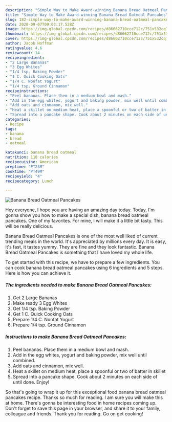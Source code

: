 ```yaml
---
description: "Simple Way to Make Award-winning Banana Bread Oatmeal Pancakes"
title: "Simple Way to Make Award-winning Banana Bread Oatmeal Pancakes"
slug: 182-simple-way-to-make-award-winning-banana-bread-oatmeal-pancakes
date: 2020-09-07T09:03:17.528Z
image: https://img-global.cpcdn.com/recipes/d86662710cce712c/751x532cq70/banana-bread-oatmeal-pancakes-recipe-main-photo.jpg
thumbnail: https://img-global.cpcdn.com/recipes/d86662710cce712c/751x532cq70/banana-bread-oatmeal-pancakes-recipe-main-photo.jpg
cover: https://img-global.cpcdn.com/recipes/d86662710cce712c/751x532cq70/banana-bread-oatmeal-pancakes-recipe-main-photo.jpg
author: Jacob Hoffman
ratingvalue: 4.6
reviewcount: 14
recipeingredient:
- "2 Large Bananas"
- "3 Egg Whites"
- "1/4 tsp. Baking Powder"
- "1 C. Quick Cooking Oats"
- "1/4 C. Nonfat Yogurt"
- "1/4 tsp. Ground Cinnamon"
recipeinstructions:
- "Peel bananas. Place them in a medium bowl and mash."
- "Add in the egg whites, yogurt and baking powder, mix well until combined."
- "Add oats and cinnamon, mix well."
- "Heat a skillet on medium heat, place a spoonful or two of batter in skillet"
- "Spread into a pancake shape. Cook about 2 minutes on each side of until done. Enjoy!"
categories:
- Recipe
tags:
- banana
- bread
- oatmeal

katakunci: banana bread oatmeal 
nutrition: 118 calories
recipecuisine: American
preptime: "PT23M"
cooktime: "PT49M"
recipeyield: "4"
recipecategory: Lunch

---
```



![Banana Bread Oatmeal Pancakes](https://img-global.cpcdn.com/recipes/d86662710cce712c/751x532cq70/banana-bread-oatmeal-pancakes-recipe-main-photo.jpg)

Hey everyone, I hope you are having an amazing day today. Today, I'm gonna show you how to make a special dish, banana bread oatmeal pancakes. One of my favorites. For mine, I will make it a little bit tasty. This will be really delicious.

Banana Bread Oatmeal Pancakes is one of the most well liked of current trending meals in the world. It's appreciated by millions every day. It is easy, it's fast, it tastes yummy. They are fine and they look fantastic. Banana Bread Oatmeal Pancakes is something that I have loved my whole life.




To get started with this recipe, we have to prepare a few ingredients. You can cook banana bread oatmeal pancakes using 6 ingredients and 5 steps. Here is how you can achieve it.

<!--inarticleads1-->

##### The ingredients needed to make Banana Bread Oatmeal Pancakes:

1. Get 2 Large Bananas
1. Make ready 3 Egg Whites
1. Get 1/4 tsp. Baking Powder
1. Get 1 C. Quick Cooking Oats
1. Prepare 1/4 C. Nonfat Yogurt
1. Prepare 1/4 tsp. Ground Cinnamon




<!--inarticleads2-->

##### Instructions to make Banana Bread Oatmeal Pancakes:

1. Peel bananas. Place them in a medium bowl and mash.
1. Add in the egg whites, yogurt and baking powder, mix well until combined.
1. Add oats and cinnamon, mix well.
1. Heat a skillet on medium heat, place a spoonful or two of batter in skillet
1. Spread into a pancake shape. Cook about 2 minutes on each side of until done. Enjoy!




So that's going to wrap it up for this exceptional food banana bread oatmeal pancakes recipe. Thanks so much for reading. I am sure you will make this at home. There's gonna be interesting food in home recipes coming up. Don't forget to save this page in your browser, and share it to your family, colleague and friends. Thank you for reading. Go on get cooking!
